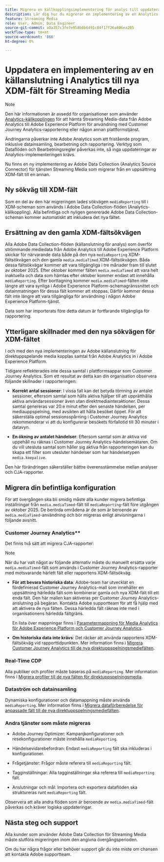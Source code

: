 ```yaml
---
title: Migrera en källkopplingsimplementering för analys till uppdaterade XDM Streaming Media-fält
description: Lär dig hur du migrerar en implementering av en Analytics-källanslutning till uppdaterade XDM Streaming Media-fält
feature: Streaming Media
role: User, Admin, Data Engineer
source-git-commit: a0a357c3fe7e958b0b6491c84f17f26a806ea205
workflow-type: tm+mt
source-wordcount: '866'
ht-degree: 0%

---
```


# Uppdatera en implementering av en källanslutning i Analytics till nya XDM-fält för Streaming Media

>[!NOTE]
>
>Den här informationen är avsedd för organisationer som använder [Analytics-källkopplingen](https://experienceleague.adobe.com/en/docs/experience-platform/sources/connectors/adobe-applications/analytics) för att hämta Streaming Media-data från Adobe Analytics till Adobe Experience Platform för användning med Customer Journey Analytics-rapportering eller någon annan plattformstjänst.
>
>Ändringarna påverkar inte Adobe Analytics som ett fristående program, inklusive datainsamling, bearbetning och rapportering. Verktyg som Dataflöden och Bearbetningsregler påverkas inte, så inga uppdateringar av Analytics-implementeringen krävs.

Nu finns en ny implementering av Adobe Data Collection (Analytics Source Connector) för tjänsten Streaming Media som migrerar från en uppsättning XDM-fält till en annan.

## Ny sökväg till XDM-fält

Som en del av den här migreringen lades sökvägen `mediaReporting` till i XDM-scheman som används i Adobe Data Collection-flöden (Analytics-källkoppling). Alla befintliga och nyligen genererade Adobe Data Collection-scheman kommer automatiskt att inkludera det nya fältet.

## Ersättning av den gamla XDM-fältsökvägen

Alla Adobe Data Collection-flöden (källanslutning för analys) som överför strömmande mediedata från Adobe Analytics till Adobe Experience Platform skickar för närvarande data både på den nya `mediaReporting` XDM-fältsökvägen och den gamla `media.mediaTimed` XDM-fältsökvägen. Båda dessa fältsökvägar kommer att vara tillgängliga i tre månader fram till slutet av oktober 2025. Efter oktober kommer fälten `media.mediaTimed` att vara helt inaktuella och data som hämtas efter oktober kommer endast att innehålla `mediaReporting`. Efter borttagning kommer `media.mediaTimed`-fälten inte längre att vara synliga i Adobe Experience Platform-schemagränssnittet och datainmatningen för dessa fält kommer att stoppas. Därför kommer dessa fält inte längre att vara tillgängliga för användning i någon Adobe Experience Platform-tjänst.

Data som har importerats före detta datum är fortfarande tillgängliga för rapportering.

## Ytterligare skillnader med den nya sökvägen för XDM-fältet

I och med den nya implementeringen av Adobe källanslutning för direktuppspelande media kopplas samtal från Adobe Analytics in i Adobe Experience Platform.

Tidigare reflekterades inte dessa samtal i plattformsappar som Customer Journey Analytics. Som ett resultat av detta kan din organisation observera följande skillnader i rapporteringen:

* **Korrekt antal sessioner**: I vissa fall kan det betyda tömning av antalet sessioner, eftersom samtal som hålls aktiva hjälper till att upprätthålla aktiva användarsessioner även utan direktmediainteraktioner. Dessa samtal genereras var 20:e minut efter den senaste händelsen, per mediauppspelning, med avsikten att hålla besöket öppet. För att säkerställa optimal sessionsspårning i Customer Journey Analytics rekommenderar vi att du konfigurerar besökets förfallotid till 30 minuter i datavyn.

* **En ökning av antalet händelser**: Eftersom samtal som är aktiva vid uppehåll nu räknas i Customer Journey Analytics-händelsemätaren. Om du vill utesluta samtal som håller sig aktiva från rapporteringen kan du skapa ett filter som utesluter händelser som har händelsetypen `media.keepalive`.

Den här förändringen säkerställer bättre överensstämmelse mellan analyser och CJA-rapporter.

## Migrera din befintliga konfiguration

För att övergången ska bli smidig måste alla kunder migrera befintliga inställningar från `media.mediaTimed`-fält till `mediaReporting`-fält före utgången av oktober 2025. De berörda områdena är de som är beroende av `media.mediaTimed`-användning och bör migreras enligt anvisningarna i följande avsnitt.

### Customer Journey Analytics**

Det finns två sätt att migrera CJA-rapporter:

>[!NOTE]
>
>När du har valt något av följande alternativ måste du manuellt ersätta varje `media.mediaTimed`-fält som används i Customer Journey Analytics-rapporter med motsvarande härlett fält eller rapportens XDM-fältsökväg.

* **För att bevara historiska data**: Adobe-team har utvecklat en fördefinierad Customer Journey Analytics-mall som innehåller en uppsättning härledda fält som kombinerar gamla och nya XDM-fält till ett enda fält. Den här mallen kan aktiveras per Customer Journey Analytics-anslutning på begäran. Kontakta Adobe supportteam för att få hjälp med att aktivera de nya fälten. Dessa härledda fält räknas inte med i organisationens härledda fältgräns.

  En lista över mappningar finns i [Parametermappning för Media Analytics för Adobe Experience Platform och Customer Journey Analytics](/help/use-cases/xdm-updates/parameters-mapping.md).

* **Om historiska data inte krävs**: Det räcker att använda rapportens XDM-fältsökväg vid rapporttidpunkten. Mer information finns i [Migrera Customer Journey Analytics till de nya direktuppspelningsmediefälten](/help/use-cases/xdm-updates/migrate-cja-setup.md).

### Real-Time CDP

Alla publiker och profiler måste baseras på `mediaReporting`. Mer information finns i [Migrera profiler till de nya fälten för direktuppspelningsmedia](/help/use-cases/xdm-updates/migrate-profiles.md).

### Dataström och datainsamling

Dynamiska konfigurationer och datamappning måste använda `mediaReporting`. Mer information finns i [Migrera dataförberedelse för anpassade fält till de nya direktuppspelningsmediefälten](/help/use-cases/xdm-updates/migrate-dataprep.md).

### Andra tjänster som måste migreras

* Adobe Journey Optimizer: Kampanjkonfigurationer och resekonfigurationer måste innehålla `mediaReporting`.

* Händelsevidarebefordran: Endast `mediaReporting` fält ska inkluderas i konfigurationer.

* Frågetjänster: Frågor måste referera till `mediaReporting` fält.

* Tagginställningar: Alla tagginställningar ska referera till `mediaReporting` fält.

* Anslutningar och mål: Importera och exportera dataflöden ska struktureras runt `mediaReporting` fält.

Observera att alla andra flöden som är beroende av `media.mediaTimed`-fält påverkas och kräver logiska uppdateringar.

## Nästa steg och support

Alla kunder som använder Adobe Data Collection för Streaming Media måste slutföra migreringen inom den angivna övergångsperioden.

Om du har några frågor eller behöver support går du inte miste om chansen att kontakta Adobe supportteam.

